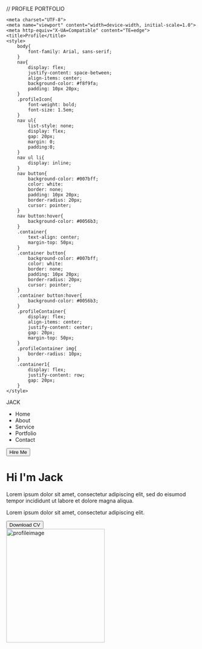 // PROFILE PORTFOLIO

<!DOCTYPE html>
<html>
<head>

	<meta charset="UTF-8">
	<meta name="viewport" content="width=device-width, initial-scale=1.0">
	<meta http-equiv="X-UA=Compatible" content="TE=edge">
	<title>Profile</title>
	<style>
		body{
			font-family: Arial, sans-serif;
		}
		nav{
			display: flex;
			justify-content: space-between;
			align-items: center;
			background-color: #f8f9fa;
			padding: 10px 20px;
		}
		.profileIcon{
			font-weight: bold;
			font-size: 1.5em;
		}
		nav ul{
			list-style: none;
			display: flex;
			gap: 20px;
			margin: 0;
			padding:0;
		}
		nav ul li{
			display: inline;
		}
		nav button{
			background-color: #007bff;
			color: white:
			border: none;
			padding: 10px 20px;
			border-radius: 20px;			
			cursor: pointer;
		}
		nav button:hover{
			background-color: #0056b3;
		}	
		.container{
			text-align: center;
			margin-top: 50px;
		}
		.container button{
			background-color: #007bff;
			color: white:
			border: none;
			padding: 10px 20px;
			border-radius: 20px;			
			cursor: pointer;
		}
		.container button:hover{
			background-color: #0056b3;
		}
		.profileContainer{
			display: flex;
			align-items: center;
			justify-content: center;
			gap: 20px;
			margin-top: 50px;
		}
		.profileContainer img{
			border-radius: 10px;
		}
		.container1{
			display: flex;
			justify-content: row;
			gap: 20px;
		}
	</style>

</head>
<body>

<nav>
	<div class="profileIcon">JACK</div>
	<ul>
		<li>Home</li>
		<li>About</li>
		<li>Service</li>
		<li>Portfolio</li>
		<li>Contact</li>
	</ul>
	<button> Hire Me </button>
</nav>

<div class="container1">
	<div class="container">
	<h1> Hi I'm Jack</h1>
	<p>Lorem ipsum dolor sit amet, consectetur adipiscing elit, sed do eisumod tempor incididunt ut labore et dolore magna aliqua.</p>
	<p>Lorem ipsum dolor sit amet, consectetur adipiscing elit.</p>
	<button>Download CV </button>
	</div>
<div class="profileContainer">
	<img src="profilepicture.jfif" alt="profileimage" height="300" width="260">
</div>
</div>

</body>
</html>
